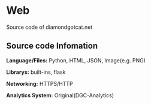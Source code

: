 # Web
Source code of diamondgotcat.net

## Source code Infomation
**Language/Files:** Python, HTML, JSON, Image(e.g. PNG)

**Librarys:** built-ins, flask

**Networking:** HTTPS/HTTP

**Analytics System:** Original(DGC-Analytics)